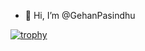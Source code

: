 - 👋 Hi, I’m @GehanPasindhu

[![trophy](https://github-profile-trophy.vercel.app/?username=GehanPasindhu)](https://github.com/ryo-ma/github-profile-trophy)


<!---
GehanPasindhu/GehanPasindhu is a ✨ special ✨ repository because its `README.md` (this file) appears on your GitHub profile.
You can click the Preview link to take a look at your changes.
--->

